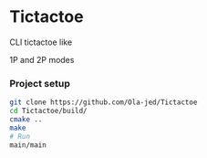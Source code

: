 # Tictactoe

CLI tictactoe like

1P and 2P modes


### Project setup
```bash
git clone https://github.com/Ola-jed/Tictactoe
cd Tictactoe/build/
cmake ..
make
# Run
main/main
```
